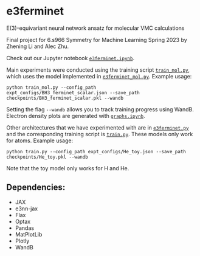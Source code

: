 # e3ferminet
E(3)-equivariant neural network ansatz for molecular VMC calculations

Final project for 6.s966 Symmetry for Machine Learning Spring 2023 by Zhening Li and Alec Zhu.

Check out our Jupyter notebook [`e3ferminet.ipynb`](e3ferminet.ipynb).

Main experiments were conducted using the training script [`train_mol.py`](train_mol.py), which uses the model implemented in [`e3ferminet_mol.py`](e3ferminet_mol.py).
Example usage:
```
python train_mol.py --config_path expt_configs/BH3_ferminet_scalar.json --save_path checkpoints/BH3_ferminet_scalar.pkl --wandb
```
Setting the flag `--wandb` allows you to track training progress using WandB.
Electron density plots are generated with [`graphs.ipynb`](graphs.ipynb).

Other architectures that we have experimented with are in [`e3ferminet.py`](e3ferminet.py) and the corresponding training script is [`train.py`](train.py).
These models only work for atoms. Example usage:
```
python train.py --config_path expt_configs/He_toy.json --save_path checkpoints/He_toy.pkl --wandb
```
Note that the toy model only works for H and He.

## Dependencies:
- JAX
- e3nn-jax
- Flax
- Optax
- Pandas
- MatPlotLib
- Plotly
- WandB
